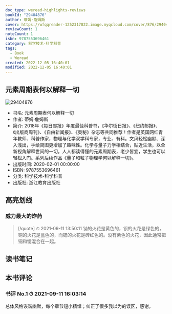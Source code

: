 ```yaml
---
doc_type: weread-highlights-reviews
bookId: "29404876"
author: 蒂姆·詹姆斯
cover: https://wfqqreader-1252317822.image.myqcloud.com/cover/876/29404876/t7_29404876.jpg
reviewCount: 1
noteCount: 1
isbn: 9787553696461
category: 科学技术-科学科普
tags:
  - Book
  - Weread
created: 2022-12-05 16:40:01
modified: 2022-12-05 16:40:01
---
```


## 元素周期表何以解释一切

![29404876](https://wfqqreader-1252317822.image.myqcloud.com/cover/876/29404876/t7_29404876.jpg)
- 书名: 元素周期表何以解释一切
- 作者: 蒂姆·詹姆斯
- 简介: 2018年《每日邮报》年度最佳科普书，《华尔街日报》、《纽约邮报》、《出版商周刊》、《自由新闻报》、《奥秘》杂志等共同推荐！作者是英国网红青年教师、科普作家，物理与化学双学科专家，专业、有料。文风轻松幽默、深入浅出，手绘简图更增加了趣味性。化学与量子力学相结合，贴近生活，以全新视角解释世间的一切。人人都读得懂的元素周期表，老少皆宜，学生也可以轻松入门。系列后续作品《量子和粒子物理学何以解释一切》。
- 出版时间: 2020-02-01 00:00:00
- ISBN: 9787553696461
- 分类: 科学技术-科学科普
- 出版社: 浙江教育出版社

## 高亮划线

### 威力最大的炸药


> [!quote] ⏱ 2021-09-11 13:50:11
> 钠的火花是黄色的，钡的火花是绿色的，铜的火花是蓝色的，而锶的火花是砖红色的。没有紫色的火花，因此通常把铜和锶混合在一起。
 



## 读书笔记


## 本书评论

### 书评 No.1 ⏱ 2021-09-11 16:03:14

总体风格诙谐幽默，每个章节短小精悍；纠正了很多我以为的误区，感谢。

